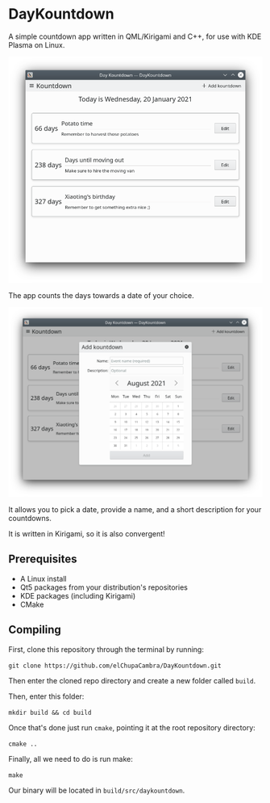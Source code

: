 # DayKountdown
A simple countdown app written in QML/Kirigami and C++, for use with KDE Plasma on Linux.

![](screenshots/Screenshot1.png)

The app counts the days towards a date of your choice.

![](screenshots/Screenshot2.png)

It allows you to pick a date, provide a name, and a short description for your countdowns.

It is written in Kirigami, so it is also convergent!

## Prerequisites

- A Linux install
- Qt5 packages from your distribution's repositories
- KDE packages (including Kirigami)
- CMake

## Compiling

First, clone this repository through the terminal by running:

`git clone https://github.com/elChupaCambra/DayKountdown.git`

Then enter the cloned repo directory and create a new folder called `build`. 

Then, enter this folder:

`mkdir build && cd build`

Once that's done just run `cmake`, pointing it at the root repository directory:

`cmake ..`

Finally, all we need to do is run make:

`make`

Our binary will be located in `build/src/daykountdown`.
